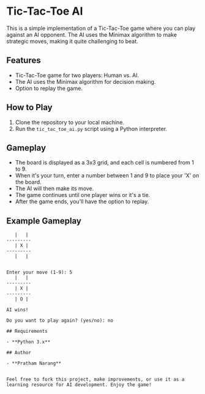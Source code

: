 # Tic-Tac-Toe AI

This is a simple implementation of a Tic-Tac-Toe game where you can play against an AI opponent. The AI uses the Minimax algorithm to make strategic moves, making it quite challenging to beat.

## Features

- Tic-Tac-Toe game for two players: Human vs. AI.
- The AI uses the Minimax algorithm for decision making.
- Option to replay the game.

## How to Play

1. Clone the repository to your local machine.
2. Run the `tic_tac_toe_ai.py` script using a Python interpreter.

## Gameplay

- The board is displayed as a 3x3 grid, and each cell is numbered from 1 to 9.
- When it's your turn, enter a number between 1 and 9 to place your 'X' on the board.
- The AI will then make its move.
- The game continues until one player wins or it's a tie.
- After the game ends, you'll have the option to replay.

## Example Gameplay

```plaintext
   |   |  
---------
   | X |  
---------
   |   |  


Enter your move (1-9): 5
   |   |  
---------
   | X |  
---------
   | O |  

AI wins!

Do you want to play again? (yes/no): no

## Requirements

- **Python 3.x**

## Author

- **Pratham Narang**


Feel free to fork this project, make improvements, or use it as a learning resource for AI development. Enjoy the game!
